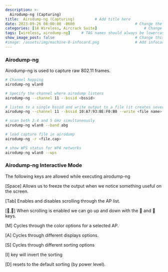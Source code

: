 ```yaml
---
description: >-
  Airodump-ng (Capturing)
title:  Airodump-ng (Capturing)         # Add title here
date: 2023-09-26 08:00:00 -0600                           # Change the date to match completion date
categories: [18 Wireless, Aircrack Suite]                     # Change Templates to Writeup
tags: [wireless, airodump-ng]     # TAG names should always be lowercase; replace template with writeup, and add relevant tags
show_image_post: false                                    # Change this to true
#image: /assets/img/machine-0-infocard.png                # Add infocard image here for post preview image
---
```


### Airodump-ng 

Airodump-ng is used to capture raw 802.11 frames.

```bash
# Channel hopping
airodump-ng wlan0

# Specify the channel where airodump listens
airodump-ng --channel 11 --bssid <bssid>

# listen to a single bssid and write output to a file (it creates several files with different formats)
airodump-ng --channel 11 --bssid 10:A7:93:BE:F0:B0 --write <file name>

# scan both 2.4 and 5 GHz simultaneously
airodump-ng wlan0 --band abg

# load capture file in airodump
airodump-ng -r <file.cap>

# show WPS status for WPA networks
airodump-ng wlan0 --wps
```

### Airodump-ng Interactive Mode

The following keys are allowed while executing airodump-ng

[Space] Allows us to freeze the output when we notice something useful on the screen.

[Tab] Enables and disables scrolling through the AP list. 

[🔽,🔼]  When scrolling is enabled we can go up and down with the 🔽 and 🔼 keys.

[M] Cycles through the color options for a selected AP.

[A] Cycles through different displays options.

[S] Cycles through different sorting options

[I] key will invert the sorting 

[D] resets to the default sorting (by power level).
